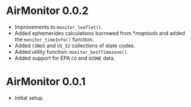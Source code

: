 # AirMonitor 0.0.2

* Improvements to `monitor_leaflet()`.
* Added ephemerides calculations borrowed from **maptools* and
added the `monitor_timeInfo()` function.
* Added `CONUS` and `US_52` collections of state codes.
* Added utility function: `monitor_bestTimezone()`.
* Added support for EPA `CO` and `OZONE` data.

# AirMonitor 0.0.1

* Initial setup.

